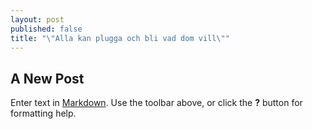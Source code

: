 ```yaml
---
layout: post
published: false
title: "\"Alla kan plugga och bli vad dom vill\""
---
```


## A New Post

Enter text in [Markdown](http://daringfireball.net/projects/markdown/). Use the toolbar above, or click the **?** button for formatting help.
